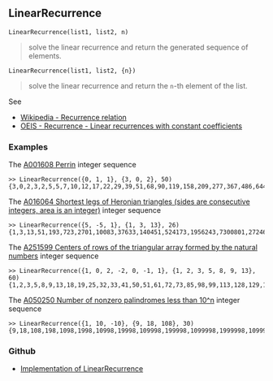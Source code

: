## LinearRecurrence

```
LinearRecurrence(list1, list2, n)
```

> solve the linear recurrence and return the generated sequence of elements.

```
LinearRecurrence(list1, list2, {n})
```

> solve the linear recurrence and return the `n`-th element of the list.

See
* [Wikipedia - Recurrence relation](https://en.wikipedia.org/wiki/Recurrence_relation)
* [OEIS - Recurrence - Linear recurrences with constant coefficients](http://oeis.org/wiki/Recurrence#Linear_recurrences_with_constant_coefficients)

### Examples
 
The [A001608 Perrin](https://oeis.org/A001608) integer sequence

```
>> LinearRecurrence({0, 1, 1}, {3, 0, 2}, 50) 
{3,0,2,3,2,5,5,7,10,12,17,22,29,39,51,68,90,119,158,209,277,367,486,644,853,1130,1497,1983,2627,3480,4610,6107,8090,10717,14197,18807,24914,33004,43721,57918,76725,101639,134643,178364,236282,313007,414646,549289,727653,963935}
```

The [A016064 Shortest legs of Heronian triangles (sides are consecutive integers, area is an integer)](https://oeis.org/A016064) integer sequence


```
>> LinearRecurrence({5, -5, 1}, {1, 3, 13}, 26) 
{1,3,13,51,193,723,2701,10083,37633,140451,524173,1956243,7300801,27246963,101687053,379501251,1416317953,5285770563,19726764301,73621286643,274758382273,1025412242451,3826890587533,14282150107683,53301709843201,198924689265123}
```

The [A251599 Centers of rows of the triangular array formed by the natural numbers](https://oeis.org/A251599) integer sequence

```
>> LinearRecurrence({1, 0, 2, -2, 0, -1, 1}, {1, 2, 3, 5, 8, 9, 13}, 60) 
{1,2,3,5,8,9,13,18,19,25,32,33,41,50,51,61,72,73,85,98,99,113,128,129,145,162,163,181,200,201,221,242,243,265,288,289,313,338,339,365,392,393,421,450,451,481,512,513,545,578,579,613,648,649,685,722,723,761,800,801}
```

The [A050250 Number of nonzero palindromes less than 10^n](https://oeis.org/A050250) integer sequence

```
>> LinearRecurrence({1, 10, -10}, {9, 18, 108}, 30) 
{9,18,108,198,1098,1998,10998,19998,109998,199998,1099998,1999998,10999998,19999998,109999998,199999998,1099999998,1999999998,10999999998,19999999998,109999999998,199999999998,1099999999998,1999999999998,10999999999998,19999999999998,109999999999998,199999999999998,1099999999999998,1999999999999998}
```

### Github

* [Implementation of LinearRecurrence](https://github.com/axkr/symja_android_library/blob/master/symja_android_library/matheclipse-core/src/main/java/org/matheclipse/core/builtin/NumberTheory.java#L2985) 
